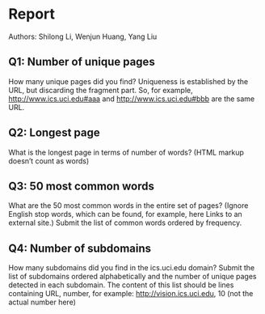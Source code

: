 # Report

Authors: Shilong Li, Wenjun Huang, Yang Liu

## Q1: Number of unique pages

How many unique pages did you find? Uniqueness is established by the URL, but discarding the fragment part. So, for example, http://www.ics.uci.edu#aaa and http://www.ics.uci.edu#bbb are the same URL.


## Q2: Longest page

What is the longest page in terms of number of words? (HTML markup doesn’t count as words)


## Q3: 50 most common words

What are the 50 most common words in the entire set of pages? (Ignore English stop words, which can be found, for example, here Links to an external site.) Submit the list of common words ordered by frequency.


## Q4: Number of subdomains

How many subdomains did you find in the ics.uci.edu domain? Submit the list of subdomains ordered alphabetically and the number of unique pages detected in each subdomain. The content of this list should be lines containing URL, number, for example:
http://vision.ics.uci.edu, 10 (not the actual number here)